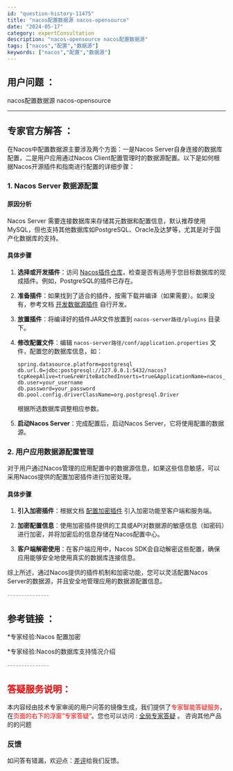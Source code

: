 ```yaml
---
id: "question-history-11475"
title: "nacos配置数据源 nacos-opensource"
date: "2024-05-17"
category: expertConsultation
description: "nacos-opensource nacos配置数据源"
tags: ["nacos","配置","数据源"]
keywords: ["nacos","配置","数据源"]
---
```


## 用户问题 ： 
 nacos配置数据源 nacos-opensource 

---------------
## 专家官方解答 ：

在Nacos中配置数据源主要涉及两个方面：一是Nacos Server自身连接的数据库配置，二是用户应用通过Nacos Client配置管理时的数据源配置。以下是如何根据Nacos开源插件和指南进行配置的详细步骤：

### 1. Nacos Server 数据源配置

#### 原因分析
Nacos Server 需要连接数据库来存储其元数据和配置信息，默认推荐使用MySQL，但也支持其他数据库如PostgreSQL、Oracle及达梦等，尤其是对于国产化数据库的支持。

#### 具体步骤
1. **选择或开发插件**：访问 [Nacos插件仓库](https://github.com/nacos-group/nacos-plugin)，检查是否有适用于您目标数据库的现成插件。例如，PostgreSQL的插件已存在。
   
2. **准备插件**：如果找到了适合的插件，按需下载并编译（如果需要）。如果没有，参考文档 [开发数据源插件](https://nacos.io/docs/latest/plugin/datasource-plugin/) 自行开发。

3. **放置插件**：将编译好的插件JAR文件放置到 `nacos-server路径/plugins` 目录下。

4. **修改配置文件**：编辑 `nacos-server路径/conf/application.properties` 文件，配置您的数据库信息，如：
   ```properties
   spring.datasource.platform=postgresql
   db.url.0=jdbc:postgresql://127.0.0.1:5432/nacos?tcpKeepAlive=true&reWriteBatchedInserts=true&ApplicationName=nacos_java
   db.user=your_username
   db.password=your_password
   db.pool.config.driverClassName=org.postgresql.Driver
   ```
   根据所选数据库调整相应参数。

5. **启动Nacos Server**：完成配置后，启动Nacos Server，它将使用配置的数据源。

### 2. 用户应用数据源配置管理

对于用户通过Nacos管理的应用配置中的数据源信息，如果这些信息敏感，可以采用Nacos提供的配置加密插件进行加密处理。

#### 具体步骤
1. **引入加密插件**：根据文档 [配置加密插件](https://nacos.io/docs/latest/plugin/config-encryption-plugin/) 引入加密功能至客户端和服务端。

2. **加密配置信息**：使用加密插件提供的工具或API对数据源的敏感信息（如密码）进行加密，并将加密后的信息存储在Nacos配置中心。

3. **客户端解密使用**：在客户端应用中，Nacos SDK会自动解密这些配置，确保应用能够安全地使用真实的数据库连接信息。

综上所述，通过Nacos提供的插件机制和加密功能，您可以灵活配置Nacos Server的数据源，并且安全地管理应用的数据源配置信息。


<font color="#949494">---------------</font> 


## 参考链接 ：

*专家经验:Nacos 配置加密 
 
 *专家经验:Nacos的数据库支持情况介绍 


 <font color="#949494">---------------</font> 
 


## <font color="#FF0000">答疑服务说明：</font> 

本内容经由技术专家审阅的用户问答的镜像生成，我们提供了<font color="#FF0000">专家智能答疑服务</font>，在<font color="#FF0000">页面的右下的浮窗”专家答疑“</font>。您也可以访问 : [全局专家答疑](https://opensource.alibaba.com/chatBot) 。 咨询其他产品的的问题

### 反馈
如问答有错漏，欢迎点：[差评](https://ai.nacos.io/user/feedbackByEnhancerGradePOJOID?enhancerGradePOJOId=13762)给我们反馈。
